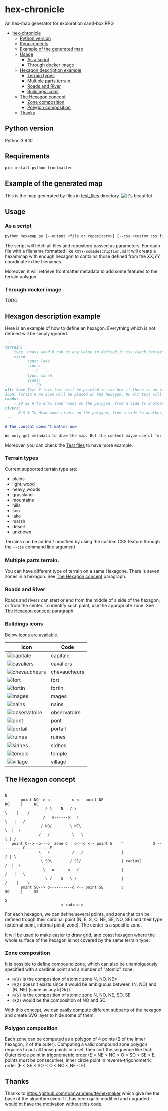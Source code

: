 # hex-chronicle
An hex-map generator for exploration sand-box RPG 

- [hex-chronicle](#hex-chronicle)
  - [Python version](#python-version)
  - [Requirements](#requirements)
  - [Example of the generated map](#example-of-the-generated-map)
  - [Usage](#usage)
    - [As a script](#as-a-script)
    - [Through docker image](#through-docker-image)
  - [Hexagon description example](#hexagon-description-example)
    - [Terrain types](#terrain-types)
    - [Multiple parts terrain.](#multiple-parts-terrain)
    - [Roads and River](#roads-and-river)
    - [Buildings icons](#buildings-icons)
  - [The Hexagon concept](#the-hexagon-concept)
    - [Zone composition](#zone-composition)
    - [Polygon composition](#polygon-composition)
  - [Thanks](#thanks)

## Python version

Python 3.8.10

## Requirements

```sh
pip install python-frontmatter
```

## Example of the generated map

This is the map generated by files in [test_files](test_files/) directory.
![It's beautiful](hexgrid-example.svg)

## Usage

### As a script

```sh
python hexamap.py [--output <file or repository>] [--css <custom css file>] <files or repositories, allows glob pattern>
```

The script will fetch all files and repository passed as parameters. For each file with a filename formatted like `XXYY-somedescription.md` it will create a hexammap with enough hexagon to contains those defined from the XX,YY coordinate in the filenames.

Moreover, it will retrieve frontmatter metadata to add some features to the terrain polygon.

### Through docker image

TODO

## Hexagon description example

Here is an example of how to define an hexagon. Everything which is not defined will be simply ignored.

```md
---
terrain:
    type: heavy_wood # can be any value in defined in css (each terrain is defined by a CSS class)
    mixed:
        - type: lake
          sides:
            - C
        - type: marsh
          sides:
            - SO
alt: Some Text # this text will be printed in the hex if there is no icon. It should be short.
icon: fortin # An icon will be placed on the hexagon. No alt text will be added
roads: 
    - SO SE # To draw some roads on the polygon, from a side to another, or from the center to a side
rivers: 
    - N S # To draw some rivers on the polygon, from a side to another, or from the center to a side
---

# The content doesn't matter now

We only get metadata to draw the map. But the content maybe useful for something else (I don't know, a Hugo website which will host the generate map, for instance ? ;) ) 
```

Moreover, you can check the [Test files](test_files/) to have more example.


### Terrain types

Current supported terrain type are:

- plains
- light_wood
- heavy_woods
- grassland
- mountains
- hills
- sea
- lake
- marsh
- desert
- unknown

Terrains can be added / modified by using the custom CSS feature through the `--css` command line argument

### Multiple parts terrain.

You can have different type of terrain on a same Hexagone. There is seven zones in a hexagon. See [The Hexagon concept](#the-hexagon-concept) paragraph.

### Roads and River

Roads and rivers can start or end from the middle of a side of the hexagon, or from the center. To identify such point, use the appropriate zone. See [The Hexagon concept](#the-hexagon-concept) paragraph.

### Buildings icons

Below icons are available.

| Icon                                                           | Code         |
| -------------------------------------------------------------- | ------------ |
| ![capitale](svg_templates/icons/building/capitale.svg)         | capitale     |
| ![cavaliers](svg_templates/icons/building/cavaliers.svg)       | cavaliers    |
| ![chevaucheurs](svg_templates/icons/building/chevaucheurs.svg) | chevaucheurs |
| ![fort](svg_templates/icons/building/fort.svg)                 | fort         |
| ![fortin](svg_templates/icons/building/fortin.svg)             | fortin       |
| ![mages](svg_templates/icons/building/mages.svg)               | mages        |
| ![nains](svg_templates/icons/building/nains.svg)               | nains        |
| ![observatoire](svg_templates/icons/building/observatoire.svg) | observatoire |
| ![pont](svg_templates/icons/building/pont.svg)                 | pont         |
| ![portail](svg_templates/icons/building/portail.svg)           | portail      |
| ![ruines](svg_templates/icons/building/ruines.svg)             | ruines       |
| ![sidhes](svg_templates/icons/building/sidhes.svg)             | sidhes       |
| ![temple](svg_templates/icons/building/temple.svg)             | temple       |
| ![village](svg_templates/icons/building/village.svg)           | village      |

## The Hexagon concept

```ascii
                                                                              N
       point NO--> o----------o <-- point NE                           NO     |     NE          
                  / \    N   / \                                         \    |    /
                 /   o------o   \                                         \   |   /
                / NO/        \ NE\                                         \  |  /
               /   /          \   \                                         \ | /          
   point O--> <o---o  Zone C   o---o <-- point E    ^             O --------- C --------- E
               \   \          /   /                 |                       / | \ 
                \ SO\        / SE/                  | radius2              /  |  \    
                 \   o------o   /                   |                     /   |   \   
                  \ /    S   \ /                    |                    /    |    \  
       point SO--> o----------o <-- point SE        v                  SO     |     SE
                                                                              S
                         <-radius->                       

```

For each hexagon, we can define several points, and zone that can be defined trough their cardinal point (N, E, S, O, NE, SE, NO, SE) and their type (external point, internal point, zone). The center is a specific zone.

It will be used to make easier to draw grid, and coast hexagon where the whole surface of the hexagon is not covered by the same terrain type.

### Zone composition

It is possible to define compound zone, which can also be unambiguously specified with a cardinal point and a number of "atomic" zone:

* `N{3}` is the composition of atomic zone N, NO, NE* 
* `N{2}` doesn't exists since it would be ambiguous between (N, NO) and (N, NE) (same as any `N{2k}`)
* `N{5}` is the composition of atomic zone N, NO, NE, SO, SE
* `O{2}` would be the composition of NO and SO.


With this concept, we can easily compute different subparts of the hexagon and create SVG layer to hide some of them.

### Polygon composition

Each zone can be computed as a polygon of 4 points (2 of the inner hexagon, 2 of the outer). Computing a valid compound zone polygon requires to put all those points in a set, then sort the sequence like that: Outer circle point in trigonometric order (E < NE < NO < O < SO < SE < E, points must be consecutive), inner circle point in reverse-trigonometric order (E < SE < SO < O < NO < NE < E)

## Thanks
 
 Thanks to <https://github.com/toonvandeputte/hexmaker> which give me the base of the algorithm even if it has been quite modified and upgraded. I would'nt have the motivation without this code.
